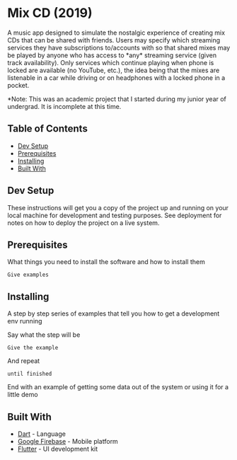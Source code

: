 # Mix CD (2019)

A music app designed to simulate the nostalgic experience of creating mix CDs that can be shared with friends. Users may specify which streaming services they have subscriptions to/accounts with so that shared mixes may be played by anyone who has access to \*any* streaming service (given track availability). Only services which continue playing when phone is locked are available (no YouTube, etc.), the idea being that the mixes are listenable in a car while driving or on headphones with a locked phone in a pocket.

*Note: This was an academic project that I started during my junior year of undergrad. It is incomplete at this time.

## Table of Contents
- [Dev Setup](#dev-setup)
- [Prerequisites](#prerequisites)
- [Installing](#installing)
- [Built With](#built-with)

## Dev Setup

These instructions will get you a copy of the project up and running on your local machine for development and testing purposes. See deployment for notes on how to deploy the project on a live system.

## Prerequisites

What things you need to install the software and how to install them

```
Give examples
```

## Installing

A step by step series of examples that tell you how to get a development env running

Say what the step will be

```
Give the example
```

And repeat

```
until finished
```

End with an example of getting some data out of the system or using it for a little demo

## Built With

* [Dart](https://dart.dev/guides/) - Language
* [Google Firebase](https://firebase.google.com/docs/) - Mobile platform
* [Flutter](https://flutter.dev/docs/) - UI development kit

